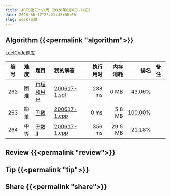 ```yaml
---
title: ARTS第三十八周（2020年6月8日~14日）
date: 2020-06-17T23:21:43+08:00
slug: week-038
---
```


## Algorithm {{<permalink "algorithm">}}

[LeetCode题库](https://leetcode-cn.com/problemset/all/)

| 编号 | 难度 | 题目 | 我的解答 | 执行用时 | 内存消耗 | 排名 | 备注 |
|:----:|:----:|:-----|:---------|---------:|---------:|-----:|:-----|
| 262 | 困难 | [行程和用户](https://leetcode-cn.com/problems/trips-and-users/) | [200617-1.sql](https://github.com/yanlinlin82/leetcode/blob/master/00262_trips-and-users/200617-1.sql) | 288 ms | 0 MB | [43.06%](https://leetcode-cn.com/submissions/detail/79823761/) |  |
| 263 | 简单 | [丑数](https://leetcode-cn.com/problems/ugly-number/) | [200617-1.cpp](https://github.com/yanlinlin82/leetcode/blob/master/00263_ugly-number/200617-1.cpp) | 0 ms | 5.8 MB | [100.00%](https://leetcode-cn.com/submissions/detail/79825689/) |  |
| 264 | 中等 | [丑数 II](https://leetcode-cn.com/problems/ugly-number-ii/) | [200617-1.cpp](https://github.com/yanlinlin82/leetcode/blob/master/00264_ugly-number-ii/200617-1.cpp) | 356 ms | 29.5 MB | [21.18%](https://leetcode-cn.com/submissions/detail/79828036/) |  |

## Review {{<permalink "review">}}


## Tip {{<permalink "tip">}}


## Share {{<permalink "share">}}



